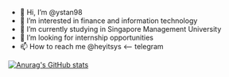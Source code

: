 - 👋 Hi, I’m @ystan98
- 👀 I’m interested in finance and information technology
- 🌱 I’m currently studying in Singapore Management University
- 💞️ I’m looking for internship opportunities
- 📫 How to reach me @heyitsys <-- telegram

[![Anurag's GitHub stats](https://github-readme-stats.vercel.app/api?username=ystan98)](https://github.com/anuraghazra/github-readme-stats)

<!---
ystan98/ystan98 is a ✨ special ✨ repository because its `README.md` (this file) appears on your GitHub profile.
You can click the Preview link to take a look at your changes.
--->
